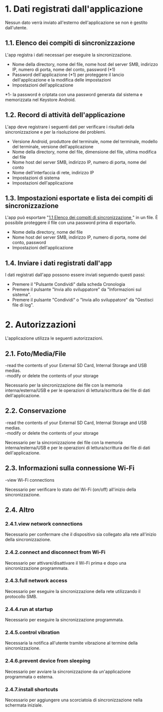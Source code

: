 # 1. Dati registrati dall'applicazione

Nessun dato verrà inviato all'esterno dell'applicazione se non è gestito dall'utente.

## 1.1. Elenco dei compiti di sincronizzazione

L'app registra i dati necessari per eseguire la sincronizzazione.

- Nome della directory, nome del file, nome host del server SMB, indirizzo IP, numero di porta, nome del conto, password (*1)
- Password dell'applicazione (*1) per proteggere il lancio dell'applicazione e la modifica delle impostazioni
- Impostazioni dell'applicazione

*1- la password è criptata con una password generata dal sistema e memorizzata nel Keystore Android.

## 1.2. Record di attività dell'applicazione

L'app deve registrare i seguenti dati per verificare i risultati della sincronizzazione e per la risoluzione dei problemi.
- Versione Android, produttore del terminale, nome del terminale, modello del terminale, versione dell'applicazione
- Nome della directory, nome del file, dimensione del file, ultima modifica del file
- Nome host del server SMB, indirizzo IP, numero di porta, nome del conto
- Nome dell'interfaccia di rete, indirizzo IP
- Impostazioni di sistema
- Impostazioni dell'applicazione

## 1.3. Impostazioni esportate e lista dei compiti di sincronizzazione

L'app può esportare "[1.1 Elenco dei compiti di sincronizzazione ](#_1.1._Elenco_dei)" in un file. È possibile proteggere il file con una password prima di esportarlo.

- Nome della directory, nome del file
- Nome host del server SMB, indirizzo IP, numero di porta, nome del conto, password
- Impostazioni dell'applicazione

## 1.4. Inviare i dati registrati dall'app

I dati registrati dall'app possono essere inviati seguendo questi passi:

- Premere il "Pulsante Condividi" dalla scheda Cronologia
- Premere il pulsante "Invia allo sviluppatore" da "Informazioni sul sistema".
- Premere il pulsante "Condividi" o "Invia allo sviluppatore" da "Gestisci file di log".

# 2. Autorizzazioni

L'applicazione utilizza le seguenti autorizzazioni.

## 2.1. Foto/Media/File

-read the contents of your External SD Card, Internal Storage and USB medias.  
-modify or delete the contents of your storage

Necessario per la sincronizzazione dei file con la memoria interna/esterna/USB e per le operazioni di lettura/scrittura dei file di dati dell'applicazione.

## 2.2. Conservazione

-read the contents of your External SD Card, Internal Storage and USB medias.  
-modify or delete the contents of your storage

Necessario per la sincronizzazione dei file con la memoria interna/esterna/USB e per le operazioni di lettura/scrittura dei file di dati dell'applicazione.

## 2.3. Informazioni sulla connessione Wi-Fi

-view Wi-Fi connections

Necessario per verificare lo stato del Wi-Fi (on/off) all'inizio della sincronizzazione.

## 2.4. Altro

### 2.4.1.view network connections

Necessario per confermare che il dispositivo sia collegato alla rete all'inizio della sincronizzazione.

### 2.4.2.connect and disconnect from Wi-Fi

Necessario per attivare/disattivare il Wi-Fi prima e dopo una sincronizzazione programmata.

### 2.4.3.full network access

Necessario per eseguire la sincronizzazione della rete utilizzando il protocollo SMB.

### 2.4.4.run at startup

Necessario per eseguire la sincronizzazione programmata.

### 2.4.5.control vibration

Necessaria la notifica all'utente tramite vibrazione al termine della sincronizzazione.

### 2.4.6.prevent device from sleeping

Necessario per avviare la sincronizzazione da un'applicazione programmata o esterna.

### 2.4.7.install shortcuts

Necessario per aggiungere una scorciatoia di sincronizzazione nella schermata iniziale.

 